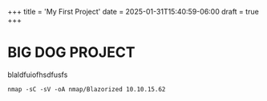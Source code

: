 +++
title = 'My First Project'
date = 2025-01-31T15:40:59-06:00
draft = true
+++

# BIG DOG PROJECT

blaldfuiofhsdfusfs

```
nmap -sC -sV -oA nmap/Blazorized 10.10.15.62
```
